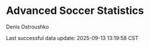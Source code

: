 # Advanced Soccer Statistics
Denis Ostroushko

<!-- gfm -->

Last successful data update: 2025-09-13 13:19:58 CST
